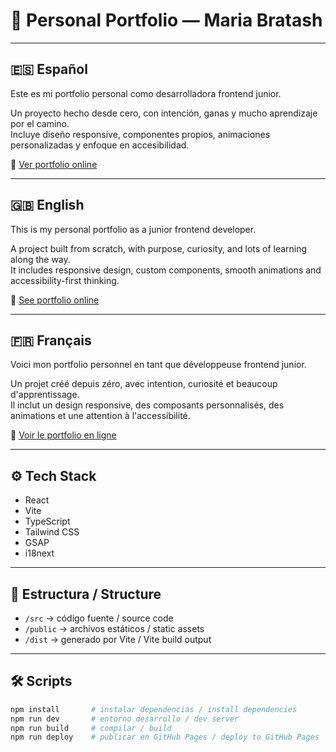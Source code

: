 # 🎨 Personal Portfolio — Maria Bratash

---

## 🇪🇸 Español

Este es mi portfolio personal como desarrolladora frontend junior.

Un proyecto hecho desde cero, con intención, ganas y mucho aprendizaje por el camino.  
Incluye diseño responsive, componentes propios, animaciones personalizadas y enfoque en accesibilidad.

📍 [Ver portfolio online](https://merybr.github.io/personal-website/)

---

## 🇬🇧 English

This is my personal portfolio as a junior frontend developer.

A project built from scratch, with purpose, curiosity, and lots of learning along the way.  
It includes responsive design, custom components, smooth animations and accessibility-first thinking.

📍 [See portfolio online](https://merybr.github.io/personal-website/)

---

## 🇫🇷 Français

Voici mon portfolio personnel en tant que développeuse frontend junior.

Un projet créé depuis zéro, avec intention, curiosité et beaucoup d'apprentissage.  
Il inclut un design responsive, des composants personnalisés, des animations et une attention à l'accessibilité.

📍 [Voir le portfolio en ligne](https://merybr.github.io/personal-website/)

---

## ⚙️ Tech Stack

- React
- Vite
- TypeScript
- Tailwind CSS
- GSAP
- i18next

---

## 📁 Estructura / Structure

- `/src` → código fuente / source code
- `/public` → archivos estáticos / static assets
- `/dist` → generado por Vite / Vite build output

---

## 🛠️ Scripts

```bash
npm install       # instalar dependencias / install dependencies
npm run dev       # entorno desarrollo / dev server
npm run build     # compilar / build
npm run deploy    # publicar en GitHub Pages / deploy to GitHub Pages

